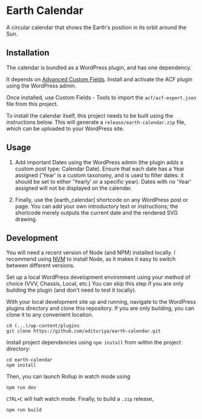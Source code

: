 # Earth Calendar

A circular calendar that shows the Earth's position in its orbit around the Sun.

## Installation

The calendar is bundled as a WordPress plugin, and has one dependency.

It depends on [Advanced Custom Fields](https://wordpress.org/plugins/advanced-custom-fields/).
Install and activate the ACF plugin using the WordPress admin.

Once installed, use Custom Fields - Tools to import the `acf/acf-export.json` file from this project.

To install the calendar itself, this project needs to be built using the instructions below.
This will generate a `release/earth-calendar.zip` file, which can be uploaded to your WordPress site.

## Usage

1. Add important Dates using the WordPress admin (the plugin adds a custom post type:
  Calendar Date). Ensure that each date has a Year assigned ('Year' is a custom taxonomy,
  and is used to filter dates: it should be set to either 'Yearly' or a specific year).
  Dates with no 'Year' assigned will not be displayed on the calendar.

2. Finally, use the \[earth_calendar\] shortcode on any WordPress post or page. You can
  add your own introductory text or instructions; the shortcode merely outputs the current
  date and the rendered SVG drawing.

## Development

You will need a recent version of Node (and NPM) installed locally. I recommend using
[NVM](https://github.com/nvm-sh/nvm) to install Node, as it makes it easy to switch between
different versions.

Set up a local WordPress development environment using your method of choice
(VVV, Chassis, Local, etc.) You can skip this step if you are only building the plugin
(and don't need to test it locally).

With your local development site up and running, navigate to the WordPress plugins
directory and clone this repository. If you are only building, you can clone it
to any convenient location.

```
cd (...)/wp-content/plugins
git clone https://github.com/adituriya/earth-calendar.git
```

Install project dependencies using `npm install` from within the project directory:

```
cd earth-calendar
npm install
```

Then, you can launch Rollup in watch mode using

```
npm run dev
```

`CTRL+C` will halt watch mode. Finally, to build a `.zip` release,

```
npm run build
```